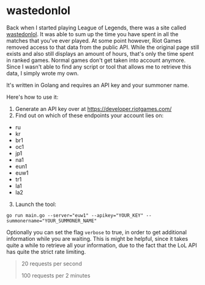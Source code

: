 # wastedonlol

Back when I started playing League of Legends, there was a site called
[wastedonlol](https://wol.gg/). It was able to sum up the time you have spent
in all the matches that you've ever played. At some point however, Riot Games
removed access to that data from the public API. While the original page still
exists and also still displays an amount of hours, that's only the time spent
in ranked games. Normal games don't get taken into account anymore. Since I
wasn't able to find any script or tool that allows me to retrieve this data, I
simply wrote my own.

It's written in Golang and requires an API key and your summoner name.

Here's how to use it:

1. Generate an API key over at https://developer.riotgames.com/
2. Find out on which of these endpoints your account lies on:
  * ru
  * kr
  * br1
  * oc1
  * jp1
  * na1
  * eun1
  * euw1
  * tr1
  * la1
  * la2
3. Launch the tool:
```shell
go run main.go --server="euw1" --apikey="YOUR_KEY" --summonername="YOUR_SUMMONER_NAME"
```

Optionally you can set the flag `verbose` to true, in order to get additional
information while you are waiting. This is might be helpful, since it takes
quite a while to retrieve all your information, due to the fact that the LoL
API has quite the strict rate limiting.

> 20 requests per second
>
> 100 requests per 2 minutes
